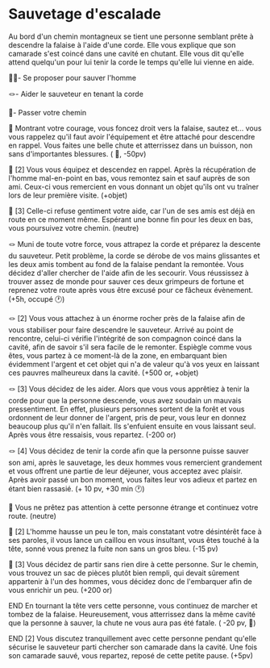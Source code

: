 # Sauvetage d'escalade

Au bord d'un chemin montagneux se tient une personne semblant prête à descendre la falaise à l'aide d'une corde. Elle vous explique que son camarade s'est coincé dans une cavité en chutant. Elle vous dit qu'elle attend quelqu'un pour lui tenir la corde le temps qu'elle lui vienne en aide.

🦸‍♂️- Se proposer pour sauver l'homme

:knot:- Aider le sauveteur en tenant la corde

🚶- Passer votre chemin


🦸‍ Montrant votre courage, vous foncez droit vers la falaise, sautez et... vous vous rappelez qu'il faut avoir l'équipement et être attaché pour descendre en rappel. Vous faites une belle chute et atterrissez dans un buisson, non sans d'importantes blessures. ( 🤕, -50pv)

🦸‍ [2] Vous vous équipez et descendez en rappel. Après la récupération de l'homme mal-en-point en bas, vous remontez sain et sauf auprès de son ami. Ceux-ci vous remercient en vous donnant un objet qu'ils ont vu traîner lors de leur première visite. (+objet)

🦸‍ [3] Celle-ci refuse gentiment votre aide, car l'un de ses amis est déjà en route en ce moment même. Espérant une bonne fin pour les deux en bas, vous poursuivez votre chemin. (neutre)

:knot:  Muni de toute votre force, vous attrapez la corde et préparez la descente du sauveteur. Petit problème, la corde se dérobe de vos mains glissantes et les deux amis tombent au fond de la falaise pendant la remontée. Vous décidez d'aller chercher de l'aide afin de les secourir. Vous réussissez à trouver assez de monde pour sauver ces deux grimpeurs de fortune et reprenez votre route après vous être excusé pour ce fâcheux évènement. (+5h, occupé 🕐)

:knot: [2] Vous vous attachez à un énorme rocher près de la falaise afin de vous stabiliser pour faire descendre le sauveteur. Arrivé au point de rencontre, celui-ci vérifie l'intégrité de son compagnon coincé dans la cavité, afin de savoir s'il sera facile de le remonter. Espiègle comme vous êtes, vous partez à ce moment-là de la zone, en embarquant bien évidemment l'argent et cet objet qui n'a de valeur qu'à vos yeux en laissant ces pauvres malheureux dans la cavité. (+500 or, +objet)

:knot: [3] Vous décidez de les aider. Alors que vous vous apprêtiez à tenir la corde pour que la personne descende, vous avez soudain un mauvais pressentiment. En effet, plusieurs personnes sortent de la forêt et vous ordonnent de leur donner de l'argent, pris de peur, vous leur en donnez beaucoup plus qu'il n'en fallait. Ils s'enfuient ensuite en vous laissant seul. Après vous être ressaisis, vous repartez. (-200 or)

:knot: [4] Vous décidez de tenir la corde afin que la personne puisse sauver son ami, après le sauvetage, les deux hommes vous remercient grandement et vous offrent une partie de leur déjeuner, vous acceptez avec plaisir. Après avoir passé un bon moment, vous faites leur vos adieux et partez en étant bien rassasié. (+ 10 pv, +30 min 🕐)

🚶 Vous ne prêtez pas attention à cette personne étrange et continuez votre route. (neutre)

🚶 [2] L'homme hausse un peu le ton, mais constatant votre désintérêt face à ses paroles, il vous lance un caillou en vous insultant, vous êtes touché à la tête, sonné vous prenez la fuite non sans un gros bleu. (-15 pv)

🚶 [3] Vous décidez de partir sans rien dire à cette personne. Sur le chemin, vous trouvez un sac de pièces plutôt bien rempli, qui devait sûrement appartenir à l'un des hommes, vous décidez donc de l'embarquer afin de vous enrichir un peu. (+200 or)

END En tournant la tête vers cette personne, vous continuez de marcher et tombez de la falaise. Heureusement, vous atterrissez dans la même cavité que la personne à sauver, la chute ne vous aura pas été fatale. ( -20 pv, 🤕)

END [2] Vous discutez tranquillement avec cette personne pendant qu'elle sécurise le sauveteur parti chercher son camarade dans la cavité. Une fois son camarade sauvé, vous repartez, reposé de cette petite pause. (+5pv)
